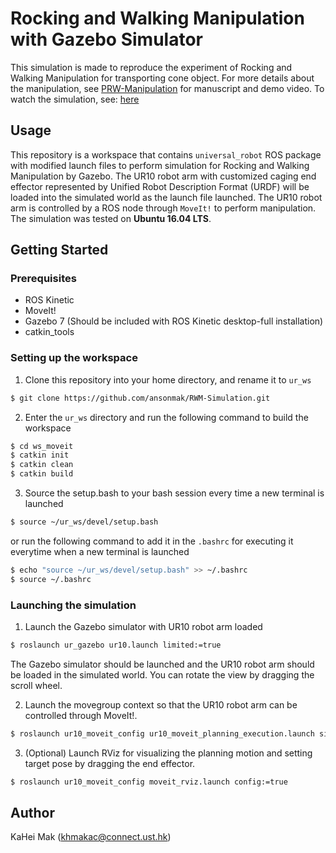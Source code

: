 # Rocking and Walking Manipulation with Gazebo Simulator
This simulation is made to reproduce the experiment of Rocking and Walking Manipulation for transporting cone object. For more details about the manipulation, see [PRW-Manipulation](https://github.com/HKUST-RML/PRW-Manipulation) for manuscript and demo video.
To watch the simulation, see: [here](https://drive.google.com/file/d/1osyw5b-5jTaDhjVSOWYlr_D6HKPwPvq6/view)
## Usage
This repository is a workspace that contains `universal_robot` ROS package with modified launch files to perform simulation for Rocking and Walking Manipulation by Gazebo. The UR10 robot arm with customized caging end effector represented by Unified Robot Description Format (URDF) will be loaded into the simulated world as the launch file launched. The UR10 robot arm is controlled by a ROS node through `MoveIt!` to perform manipulation. The simulation was tested on **Ubuntu 16.04 LTS**.

## Getting Started

### Prerequisites
- ROS Kinetic
- MoveIt!
- Gazebo 7 (Should be included with ROS Kinetic desktop-full installation)
- catkin_tools

### Setting up the workspace
1. Clone this repository into your home directory, and rename it to `ur_ws`
```bash
$ git clone https://github.com/ansonmak/RWM-Simulation.git
```
2. Enter the `ur_ws` directory and run the following command to build the workspace
```bash
$ cd ws_moveit
$ catkin init
$ catkin clean
$ catkin build
```
3. Source the setup.bash to your bash session every time a new terminal is launched
```bash
$ source ~/ur_ws/devel/setup.bash
```
or run the following command to add it in the `.bashrc` for executing it everytime when a new terminal is launched
```bash
$ echo "source ~/ur_ws/devel/setup.bash" >> ~/.bashrc
$ source ~/.bashrc
```

### Launching the simulation

1. Launch the Gazebo simulator with UR10 robot arm loaded
```bash
$ roslaunch ur_gazebo ur10.launch limited:=true
```

The Gazebo simulator should be launched and the UR10 robot arm should be loaded in the simulated world.
You can rotate the view by dragging the scroll wheel.

2. Launch the movegroup context so that the UR10 robot arm can be controlled through MoveIt!.
```bash
$ roslaunch ur10_moveit_config ur10_moveit_planning_execution.launch sim:=true limited:=true
```

3. (Optional) Launch RViz for visualizing the planning motion and setting target pose by dragging the end effector.
```bash
$ roslaunch ur10_moveit_config moveit_rviz.launch config:=true
```

##

## Author
KaHei Mak (khmakac@connect.ust.hk)

